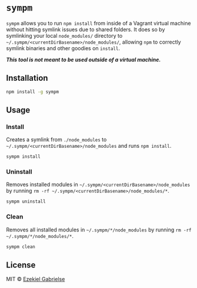 # `sympm`

`sympm` allows you to run `npm install` from inside of a Vagrant virtual machine
without hitting symlink issues due to shared folders. It does so by symlinking
your local `node_modules/` directory to `~/.sympm/<currentDirBasename>/node_modules/`,
allowing `npm` to correctly symlink binaries and other goodies on `install`.

***This tool is not meant to be used outside of a virtual machine.***

## Installation
```bash
npm install -g sympm
```

## Usage

### Install
Creates a symlink from `./node_modules` to `~/.sympm/<currentDirBasename>/node_modules`
and runs `npm install`.

```bash
sympm install
```

### Uninstall
Removes installed modules in `~/.sympm/<currentDirBasename>/node_modules` by
running `rm -rf ~/.sympm/<currentDirBasename>/node_modules/*`.
```bash
sympm uninstall
```

### Clean
Removes all installed modules in `~/.sympm/*/node_modules` by running
`rm -rf ~/.sympm/*/node_modules/*`.
```bash
sympm clean
```

## License
MIT © [Ezekiel Gabrielse](https://github.com/ezekg)
